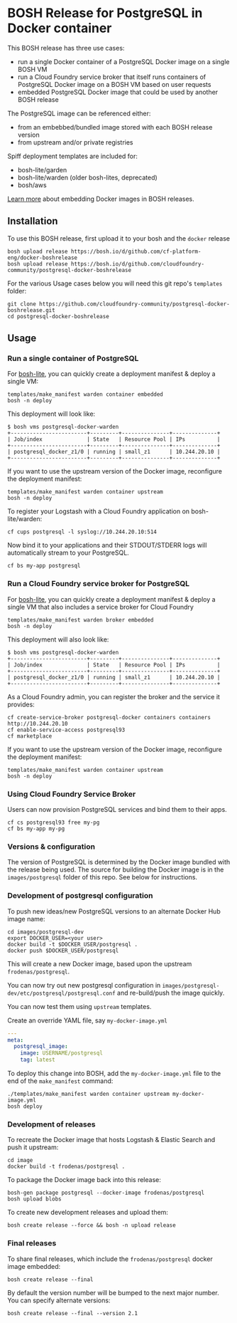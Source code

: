 BOSH Release for PostgreSQL in Docker container
===============================================

This BOSH release has three use cases:

-	run a single Docker container of a PostgreSQL Docker image on a single BOSH VM
-	run a Cloud Foundry service broker that itself runs containers of PostgreSQL Docker image on a BOSH VM based on user requests
-	embedded PostgreSQL Docker image that could be used by another BOSH release

The PostgreSQL image can be referenced either:

-	from an embebbed/bundled image stored with each BOSH release version
-	from upstream and/or private registries

Spiff deployment templates are included for:

-	bosh-lite/garden
-	bosh-lite/warden (older bosh-lites, deprecated)
-	bosh/aws

[Learn more](https://blog.starkandwayne.com/2015/04/28/embed-docker-into-bosh-releases/) about embedding Docker images in BOSH releases.

Installation
------------

To use this BOSH release, first upload it to your bosh and the `docker` release

```
bosh upload release https://bosh.io/d/github.com/cf-platform-eng/docker-boshrelease
bosh upload release https://bosh.io/d/github.com/cloudfoundry-community/postgresql-docker-boshrelease
```

For the various Usage cases below you will need this git repo's `templates` folder:

```
git clone https://github.com/cloudfoundry-community/postgresql-docker-boshrelease.git
cd postgresql-docker-boshrelease
```

Usage
-----

### Run a single container of PostgreSQL

For [bosh-lite](https://github.com/cloudfoundry/bosh-lite), you can quickly create a deployment manifest & deploy a single VM:

```
templates/make_manifest warden container embedded
bosh -n deploy
```

This deployment will look like:

```
$ bosh vms postgresql-docker-warden
+------------------------+---------+---------------+--------------+
| Job/index              | State   | Resource Pool | IPs          |
+------------------------+---------+---------------+--------------+
| postgresql_docker_z1/0 | running | small_z1      | 10.244.20.10 |
+------------------------+---------+---------------+--------------+
```

If you want to use the upstream version of the Docker image, reconfigure the deployment manifest:

```
templates/make_manifest warden container upstream
bosh -n deploy
```

To register your Logstash with a Cloud Foundry application on bosh-lite/warden:

```
cf cups postgresql -l syslog://10.244.20.10:514
```

Now bind it to your applications and their STDOUT/STDERR logs will automatically stream to your PostgreSQL.

```
cf bs my-app postgresql
```

### Run a Cloud Foundry service broker for PostgreSQL

For [bosh-lite](https://github.com/cloudfoundry/bosh-lite), you can quickly create a deployment manifest & deploy a single VM that also includes a service broker for Cloud Foundry

```
templates/make_manifest warden broker embedded
bosh -n deploy
```

This deployment will also look like:

```
$ bosh vms postgresql-docker-warden
+------------------------+---------+---------------+--------------+
| Job/index              | State   | Resource Pool | IPs          |
+------------------------+---------+---------------+--------------+
| postgresql_docker_z1/0 | running | small_z1      | 10.244.20.10 |
+------------------------+---------+---------------+--------------+
```

As a Cloud Foundry admin, you can register the broker and the service it provides:

```
cf create-service-broker postgresql-docker containers containers http://10.244.20.10
cf enable-service-access postgresql93
cf marketplace
```

If you want to use the upstream version of the Docker image, reconfigure the deployment manifest:

```
templates/make_manifest warden container upstream
bosh -n deploy
```

### Using Cloud Foundry Service Broker

Users can now provision PostgreSQL services and bind them to their apps.

```
cf cs postgresql93 free my-pg
cf bs my-app my-pg
```

### Versions & configuration

The version of PostgreSQL is determined by the Docker image bundled with the release being used. The source for building the Docker image is in the `images/postgresql` folder of this repo. See below for instructions.

### Development of postgresql configuration

To push new ideas/new PostgreSQL versions to an alternate Docker Hub image name:

```
cd images/postgresql-dev
export DOCKER_USER=<your user>
docker build -t $DOCKER_USER/postgresql .
docker push $DOCKER_USER/postgresql
```

This will create a new Docker image, based upon the upstream `frodenas/postgresql`.

You can now try out new postgresql configuration in `images/postgresql-dev/etc/postgresql/postgresql.conf` and re-build/push the image quickly.

You can now test them using `upstream` templates.

Create an override YAML file, say `my-docker-image.yml`

```yaml
---
meta:
  postgresql_image:
    image: USERNAME/postgresql
    tag: latest
```

To deploy this change into BOSH, add the `my-docker-image.yml` file to the end of the `make_manifest` command:

```
./templates/make_manifest warden container upstream my-docker-image.yml
bosh deploy
```

### Development of releases

To recreate the Docker image that hosts Logstash & Elastic Search and push it upstream:

```
cd image
docker build -t frodenas/postgresql .
```

To package the Docker image back into this release:

```
bosh-gen package postgresql --docker-image frodenas/postgresql
bosh upload blobs
```

To create new development releases and upload them:

```
bosh create release --force && bosh -n upload release
```

### Final releases

To share final releases, which include the `frodenas/postgresql` docker image embedded:

```
bosh create release --final
```

By default the version number will be bumped to the next major number. You can specify alternate versions:

```
bosh create release --final --version 2.1
```
